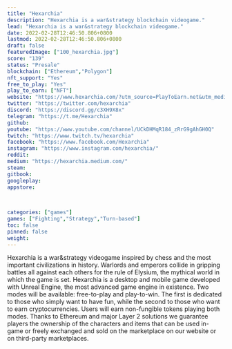 ```yaml
---
title: "Hexarchia"
description: "Hexarchia is a war&strategy blockchain videogame."
lead: "Hexarchia is a war&strategy blockchain videogame."
date: 2022-02-28T12:46:50.806+0800
lastmod: 2022-02-28T12:46:50.806+0800
draft: false
featuredImage: ["100_hexarchia.jpg"]
score: "139"
status: "Presale"
blockchain: ["Ethereum","Polygon"]
nft_support: "Yes"
free_to_play: "Yes"
play_to_earn: ["NFT"]
website: "https://www.hexarchia.com/?utm_source=PlayToEarn.net&utm_medium=organic&utm_campaign=gamepage"
twitter: "https://twitter.com/hexarchia"
discord: "https://discord.gg/c3XH9X8x"
telegram: "https://t.me/Hexarchia"
github: 
youtube: "https://www.youtube.com/channel/UCkDHMqR184_zRrG9gAhGH0Q"
twitch: "https://www.twitch.tv/hexarchia"
facebook: "https://www.facebook.com/Hexarchia"
instagram: "https://www.instagram.com/hexarchia/"
reddit: 
medium: "https://hexarchia.medium.com/"
steam: 
gitbook: 
googleplay: 
appstore: 

  
    
categories: ["games"]
games: ["Fighting","Strategy","Turn-based"]
toc: false
pinned: false
weight: 
---
```

Hexarchia is a war&amp;strategy videogame inspired by chess and the most important civilizations in history. Warlords and emperors collide in gripping battles all against each others for the rule of Elysium, the mythical world in which the game is set. Hexarchia is a desktop and mobile game developed with Unreal Engine, the most advanced game engine in existence. Two modes will be available: free-to-play and play-to-win. The first is dedicated to those who simply want to have fun, while the second to those who want to earn cryptocurrencies. Users will earn non-fungible tokens playing both modes. Thanks to Ethereum and major Layer 2 solutions we guarantee players the ownership of the characters and items that can be used in-game or freely exchanged and sold on the marketplace on our website or on third-party marketplaces.